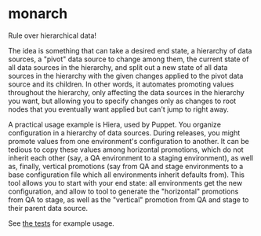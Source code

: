 # monarch
Rule over hierarchical data!

The idea is something that can take a desired end state, a hierarchy of data sources, a "pivot"
data source to change among them, the current state of all data sources in the hierarchy, and
split out a new state of all data sources in the hierarchy with the given changes applied to the
pivot data source and its children. In other words, it automates promoting values throughout the 
hierarchy, only affecting the data sources in the hierarchy you want, but allowing you to specify
changes only as changes to root nodes that you eventually want applied but can't jump to right 
away.

A practical usage example is Hiera, used by Puppet. You organize configuration in a hierarchy of
data sources. During releases, you might promote values from one environment's configuration to
another. It can be tedious to copy these values among horizontal promotions, which do not inherit
each other (say, a QA environment to a staging environment), as well as, finally, vertical
promotions (say from QA and stage environments to a base configuration file which all environments
inherit defaults from). This tool allows you to start with your end state: all environments get 
the new configuration, and allow to tool to generate the "horizontal" promotions from QA to stage,
as well as the "vertical" promotion from QA and stage to their parent data source.

See [the tests](https://github.com/alechenninger/monarch/blob/master/test/MonarchTest.groovy) for
example usage.
